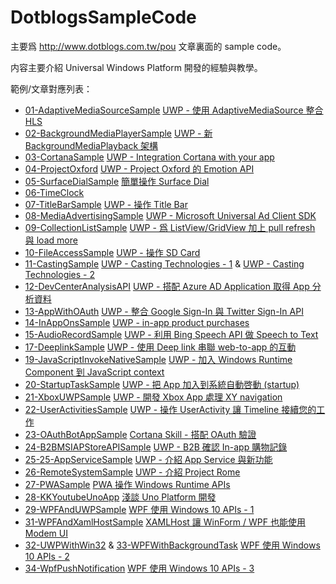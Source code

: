 # DotblogsSampleCode

主要爲 http://www.dotblogs.com.tw/pou 文章裏面的 sample code。

内容主要介紹 Universal Windows Platform 開發的經驗與教學。

範例/文章對應列表：

* [01-AdaptiveMediaSourceSample](https://github.com/poumason/DotblogsSampleCode/tree/master/DotblogsSampleCode/01-AdaptiveMediaSourceSample) [UWP - 使用 AdaptiveMediaSource 整合 HLS](https://dotblogs.com.tw/pou/2015/10/09/153525)
* [02-BackgroundMediaPlayerSample](https://github.com/poumason/DotblogsSampleCode/tree/master/DotblogsSampleCode/02-BackgroundMediaPlayerSample/SingleBackgroundMediaPlayer) [UWP - 新 BackgroundMediaPlayback 架構](https://dotblogs.com.tw/pou/2016/06/09/011700)
* [03-CortanaSample](https://github.com/poumason/DotblogsSampleCode/tree/master/DotblogsSampleCode/03-CortanaSample) [UWP - Integration Cortana with your app](https://dotblogs.com.tw/pou/2015/09/06/153304)
* [04-ProjectOxford](https://github.com/poumason/DotblogsSampleCode/tree/master/DotblogsSampleCode/04-ProjectOxford/EmotionAPISample) [UWP - Project Oxford 的 Emotion API](https://dotblogs.com.tw/pou/2016/06/02/085625)
* [05-SurfaceDialSample](https://github.com/poumason/DotblogsSampleCode/tree/master/DotblogsSampleCode/05-SurfaceDialSample/SurfaceDialSample) [簡單操作 Surface Dial](https://dotblogs.com.tw/pou/2016/12/10/103901)
* [06-TimeClock](https://github.com/poumason/DotblogsSampleCode/tree/master/DotblogsSampleCode/06-TimeClock/TimeClockApp)
* [07-TitleBarSample](https://github.com/poumason/DotblogsSampleCode/tree/master/DotblogsSampleCode/07-TitleBarSample/TitleBarSample) [UWP - 操作 Title Bar](https://dotblogs.com.tw/pou/2016/05/22/110150)
* [08-MediaAdvertisingSample](https://github.com/poumason/DotblogsSampleCode/tree/master/DotblogsSampleCode/08-MediaAdvertisingSample/MediaAdvertisingSample) [UWP - Microsoft Universal Ad Client SDK](https://dotblogs.com.tw/pou/2015/12/30/013800)
* [09-CollectionListSample](https://github.com/poumason/DotblogsSampleCode/tree/master/DotblogsSampleCode/09-CollectionListSample/CollectionListSample) [UWP - 爲 ListView/GridView 加上 pull refresh 與 load more](https://dotblogs.com.tw/pou/2016/05/28/095450)
* [10-FileAccessSample](https://github.com/poumason/DotblogsSampleCode/tree/master/DotblogsSampleCode/10-FileAccessSample/FileAccessSample) [UWP - 操作 SD Card](https://dotblogs.com.tw/pou/2016/07/13/232846)
* [11-CastingSample](https://github.com/poumason/DotblogsSampleCode/tree/master/DotblogsSampleCode/11-CastingSample/CastingSample) [UWP - Casting Technologies - 1](https://dotblogs.com.tw/pou/2016/06/29/174355) & [UWP - Casting Technologies - 2](https://dotblogs.com.tw/pou/2016/07/16/120155)
* [12-DevCenterAnalysisAPI](https://github.com/poumason/DotblogsSampleCode/tree/master/DotblogsSampleCode/12-DevCenterAnalysisAPI/DevCenterAnalysisAPI) [UWP - 搭配 Azure AD Application 取得 App 分析資料](https://dotblogs.com.tw/pou/2016/03/03/012638)
* [13-AppWithOAuth](https://github.com/poumason/DotblogsSampleCode/tree/master/DotblogsSampleCode/13-AppWithOAuth/AppWithOAuth) [UWP - 整合 Google Sign-In 與 Twitter Sign-In API](http://www.dotblogs.com.tw/pou/archive/2015/08/23/153188.aspx)
* [14-InAppOnsSample](https://github.com/poumason/DotblogsSampleCode/tree/master/DotblogsSampleCode/14-InAppOnsSample/InAppOnsSample) [UWP - in-app product purchases](https://dotblogs.com.tw/pou/2016/08/01/210507)
* [15-AudioRecordSample](https://github.com/poumason/DotblogsSampleCode/tree/master/DotblogsSampleCode/15-AudioRecordSample/AudioRecordSample) [UWP - 利用 Bing Speech API 做 Speech to Text](https://dotblogs.com.tw/pou/2017/03/18/125947)
* [17-DeeplinkSample](https://github.com/poumason/DotblogsSampleCode/tree/master/DotblogsSampleCode/17-DeeplinkSample) [UWP - 使用 Deep link 串聯 web-to-app 的互動](https://dotblogs.com.tw/pou/2017/04/01/161116)
* [19-JavaScriptInvokeNativeSample](https://github.com/poumason/DotblogsSampleCode/tree/master/DotblogsSampleCode/19-JavaScriptInvokeNativeSample) [UWP - 加入 Windows Runtime Component 到 JavaScript context](https://dotblogs.com.tw/pou/2017/05/19/024137)
* [20-StartupTaskSample](https://github.com/poumason/DotblogsSampleCode/tree/master/DotblogsSampleCode/20-StartupTaskSample) [UWP - 把 App 加入到系統自動啓動 (startup)](http://poumason.blogspot.tw/2017/10/uwp-app-startup.html)
* [21-XboxUWPSample](https://github.com/poumason/DotblogsSampleCode/tree/master/DotblogsSampleCode/21-XboxUWPSample) [UWP - 開發 Xbox App 處理 XY navigation](http://poumason.blogspot.tw/2017/11/uwp-xbox-app-xy-navigation.html)
* [22-UserActivitiesSample](https://github.com/poumason/DotblogsSampleCode/tree/master/DotblogsSampleCode/22-UserActivitiesSample) [UWP - 操作 UserActivity 讓 Timeline 接續您的工作](http://poumason.blogspot.tw/2017/12/uwp-useractivity-timeline.html)
* [23-OAuthBotAppSample](https://github.com/poumason/DotblogsSampleCode/tree/master/DotblogsSampleCode/23-OAuthBotAppSample) [Cortana Skill - 搭配 OAuth 驗證](http://poumason.blogspot.com/2017/07/cortana-skill-oauth.html)
* [24-B2BMSIAPStoreAPISample](https://github.com/poumason/DotblogsSampleCode/tree/master/DotblogsSampleCode/24-B2BMSIAPStoreAPISample) [UWP - B2B 確認 In-app 購物記錄](http://poumason.blogspot.com/2018/06/uwp-b2b-in-app.html)
* [25-25-AppServiceSample](https://github.com/poumason/DotblogsSampleCode/tree/master/DotblogsSampleCode/25-AppServiceSample) [UWP - 介紹 App Service 與新功能 ](http://poumason.blogspot.com/2018/07/app-service_14.html)
* [26-RemoteSystemSample](https://github.com/poumason/DotblogsSampleCode/tree/master/DotblogsSampleCode/26-RemoteSystemSample) [UWP - 介紹 Project Rome](https://poumason.blogspot.com/2018/07/uwp-project-rome-1.html)
* [27-PWASample](https://github.com/poumason/DotblogsSampleCode/tree/master/DotblogsSampleCode/27-PWASample) [PWA 操作 Windows Runtime APIs](http://poumason.blogspot.com/2018/09/pwa-windows-runtime-apis.html)
* [28-KKYoutubeUnoApp](https://github.com/poumason/DotblogsSampleCode/tree/master/DotblogsSampleCode/28-KKYoutubeUnoApp) [淺談 Uno Platform 開發](https://poumason.blogspot.com/2018/12/uno-platform.html)
* [29-WPFAndUWPSample](https://github.com/poumason/DotblogsSampleCode/tree/master/Samples/29-WPFAndUWPSample) [WPF 使用 Windows 10 APIs - 1](https://poumason.blogspot.com/2018/12/wpf-windows-10-apis-1.html)
* [31-WPFAndXamlHostSample](https://github.com/poumason/DotblogsSampleCode/tree/master/Samples/31-WPFAndXamlHostSample/WpfAppHost) [XAMLHost 讓 WinForm / WPF 也能使用 Modem UI](https://poumason.blogspot.com/2019/01/xmalhost-winform-wpf-modem-ui.html)
* [32-UWPWithWin32](https://github.com/poumason/DotblogsSampleCode/tree/master/Samples/32-UWPWithWin32) & [33-WPFWithBackgroundTask](https://github.com/poumason/DotblogsSampleCode/tree/master/Samples/33-WPFWithBackgroundTask) [WPF 使用 Windows 10 APIs - 2](https://poumason.blogspot.com/2019/02/wpf-windows-10-apis-2.html)
* [34-WpfPushNotification](https://github.com/poumason/DotblogsSampleCode/tree/master/Samples/34-WpfPushNotification) [WPF 使用 Windows 10 APIs - 3](https://poumason.blogspot.com/2019/04/wpf-windows-10-apis-3.html)
